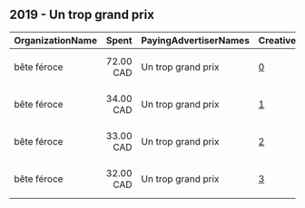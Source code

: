 ## 2019 - Un trop grand prix 
|OrganizationName|Spent|PayingAdvertiserNames|CreativeUrls|Impressions|Genders|AgeBrackets|CountryCodes|BillingAddresses|CandidateBallotInformation|
|:---|---:|:---|:---|---:|:---|:---|:---|:---|:---|
|bête féroce|72.00 CAD|Un trop grand prix|[0](https://www.snap.com/political-ads/asset/24a799dd126ae02c39c37b26fd3cd8b38ee3f233b0bf117fc7e07941d1fd85b1?mediaType=mp4)|35,185|FEMALE|14-20|canada|"2032 avenue Bourbonnière,Montréal,H1W 3N9,CA"||
|bête féroce|34.00 CAD|Un trop grand prix|[1](https://www.snap.com/political-ads/asset/a9d3ccf6ab078e83cf4a3b3d9a31e716fde28f28344db7fea41edfaf6c4609e4?mediaType=mp4)|15,948|FEMALE|14-20|canada|"2032 avenue Bourbonnière,Montréal,H1W 3N9,CA"||
|bête féroce|33.00 CAD|Un trop grand prix|[2](https://www.snap.com/political-ads/asset/938a9558484d33bdcb1e5be22ed8bd27e81bc8033c391d5c0a46b5040d89eb81?mediaType=mp4)|16,093|FEMALE|14-20|canada|"2032 avenue Bourbonnière,Montréal,H1W 3N9,CA"||
|bête féroce|32.00 CAD|Un trop grand prix|[3](https://www.snap.com/political-ads/asset/6d23a78021af4644d58bc6235104f030119f05fa532e0620a3a63a48d5d0296a?mediaType=mp4)|12,916|FEMALE|14-20|canada|"2032 avenue Bourbonnière,Montréal,H1W 3N9,CA"||
